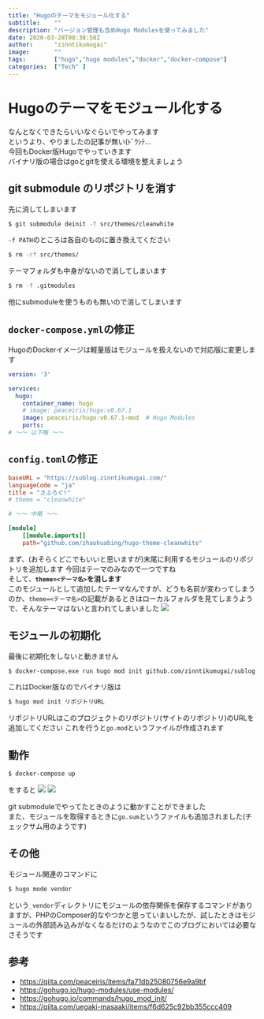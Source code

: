 ```yaml
---
title: "Hugoのテーマをモジュール化する"
subtitle:    ""
description: "バージョン管理も含めHugo Modulesを使ってみました"
date: 2020-03-28T08:38:58Z
author:      "zinntikumugai"
image:       ""
tags:        ["hugo","hugo modules","docker","docker-compose"]
categories:  ["Tech" ]
---
```


# Hugoのテーマをモジュール化する

なんとなくできたらいいなぐらいでやってみます  
というより、やりましたの記事が無い(ﾄﾞｳｼﾃ...  
今回もDocker版Hugoでやっていきます  
バイナリ版の場合はgoとgitを使える環境を整えましょう

## git submodule のリポジトリを消す
先に消してしまいます

```bash
$ git submodule deinit -f src/themes/cleanwhite
```
`-f PATH`のところは各自のものに置き換えてください

```bash
$ rm -rf src/themes/
```
テーマフォルダも中身がないので消してしまいます
```bash
$ rm -f .gitmodules
```
他にsubmoduleを使うものも無いので消してしまいます

## `docker-compose.yml`の修正
HugoのDockerイメージは軽量版はモジュールを扱えないので対応版に変更します
```yaml
version: '3'

services:
  hugo:
    container_name: hugo
    # image: peaceiris/hugo:v0.67.1
    image: peaceiris/hugo:v0.67.1-mod  # Hugo Modules
    ports:
# ～～ 以下略 ～～
```

## `config.toml`の修正
```toml
baseURL = "https://sublog.zinntikumugai.com/"
languageCode = "ja"
title = "さぶろぐ!"
# theme = "cleanwhite"

# ～～ 中略 ～～ 

[module]
    [[module.imports]]
    path="github.com/zhaohuabing/hugo-theme-cleanwhite"
```

まず、(おそらくどこでもいいと思いますが)末尾に利用するモジュールのリポジトリを追加します
今回はテーマのみなので一つですね  
そして、__`theme=<テーマ名>`を消します__  
このモジュールとして追加したテーマなんですが、どうも名前が変わってしまうのか、`theme=<テーマ名>`の記載があるときはローカルフォルダを見てしまうようで、そんなテーマはないと言われてしまいました
![](https://i.imgur.com/krVMitt.png)


## モジュールの初期化
最後に初期化をしないと動きません
```bash
$ docker-compose.exe run hugo mod init github.com/zinntikumugai/sublog
```
これはDocker版なのでバイナリ版は
```bash
$ hugo mod init リポジトリURL
```
リポジトリURLはこのプロジェクトのリポジトリ(サイトのリポジトリ)のURLを追加してください
これを行うと`go.mod`というファイルが作成されます

## 動作
```bash
$ docker-compose up
```
をすると
![](https://i.imgur.com/2ib0oF9.png)
![](https://i.imgur.com/FUC9wQo.png)

git submoduleでやってたときのように動かすことができました  
また、モジュールを取得するときに`go.sum`というファイルも追加されました(チェックサム用のようです)

## その他
モジュール関連のコマンドに
```bash
$ hugo mode vendor
```
という`_vendor`ディレクトリにモジュールの依存関係を保存するコマンドがありますが、PHPのComposer的なやつかと思っていまいしたが、試したときはモジュールの外部読み込みがなくなるだけのようなのでこのブログにおいては必要なさそうです

## 参考
- https://qiita.com/peaceiris/items/fa71db25080756e9a9bf
- https://gohugo.io/hugo-modules/use-modules/
- https://gohugo.io/commands/hugo_mod_init/
- https://qiita.com/uegaki-masaaki/items/f6d625c92bb355ccc409
